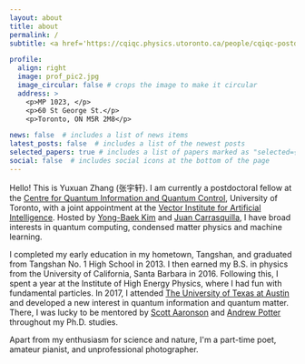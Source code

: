 ```yaml
---
layout: about
title: about
permalink: /
subtitle: <a href='https://cqiqc.physics.utoronto.ca/people/cqiqc-postdoctoral-fellows/yuxuan-zhang/'>Affiliation</a>

profile:
  align: right
  image: prof_pic2.jpg
  image_circular: false # crops the image to make it circular
  address: >
    <p>MP 1023, </p>
    <p>60 St George St.</p>
    <p>Toronto, ON M5R 2M8</p>

news: false  # includes a list of news items
latest_posts: false  # includes a list of the newest posts
selected_papers: true # includes a list of papers marked as "selected={true}"
social: false  # includes social icons at the bottom of the page
---
```


Hello! This is Yuxuan Zhang (张宇轩). I am currently a postdoctoral fellow at the [Centre for Quantum Information and Quantum Control](https://cqiqc.physics.utoronto.ca/), University of Toronto, with a joint appointment at the [Vector Institute for Artificial Intelligence](https://vectorinstitute.ai/). Hosted by [Yong-Baek Kim](https://sites.google.com/view/ybkimgroup/home) and [Juan Carrasquilla](https://vectorinstitute.ai/team/juan-felipe-carrasquilla-alvarez/), I have broad interests in quantum computing, condensed matter physics and machine learning.

I completed my early education in my hometown, Tangshan, and graduated from Tangshan No. 1 High School in 2013. I then earned my B.S. in physics from the University of California, Santa Barbara in 2016. Following this, I spent a year at the Institute of High Energy Physics, where I had fun with fundamental particles. In 2017, I attended [The University of Texas at Austin](https://www.cs.utexas.edu/~qic/) and developed a new interest in quantum information and quantum matter. There, I was lucky to be mentored by [Scott Aaronson](https://scottaaronson.blog/) and [Andrew Potter](https://qmi.ubc.ca/team-member/andrew-potter/) throughout my Ph.D. studies. 

Apart from my enthusiasm for science and nature, I'm a part-time poet, amateur pianist, and unprofessional photographer.
